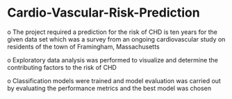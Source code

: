 # Cardio-Vascular-Risk-Prediction
o	The project required a prediction for the risk of CHD is ten years for the given data set which was a survey from an ongoing cardiovascular study on residents of the town of Framingham, Massachusetts

o	Exploratory data analysis was performed to visualize and determine the contributing factors to the risk of CHD 

o	Classification models were trained and model evaluation was carried out by evaluating the performance metrics and the best model was chosen 
